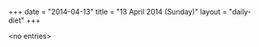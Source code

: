+++
date = "2014-04-13"
title = "13 April 2014 (Sunday)"
layout = "daily-diet"
+++

<p>&lt;no entries&gt;</p>